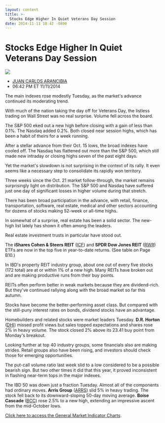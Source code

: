 ```yaml
---
layout: content
title: >-
  Stocks Edge Higher In Quiet Veterans Day Session
date: 2014-11-11 18:42 -0800
---
```



Stocks Edge Higher In Quiet Veterans Day Session
=================================================


![](https://www.investors.com/wp-content/uploads/ibd-migrated-images/MPv_141112_635513160657549150.png)

* [JUAN CARLOS ARANCIBIA](https://www.investors.com/author/arancibiaj/ "Posts by JUAN CARLOS ARANCIBIA")
* 06:42 PM ET 11/11/2014




The main indexes rose modestly Tuesday, as the market's advance continued its moderating trend.

  

With much of the nation taking the day off for Veterans Day, the listless trading on Wall Street was no real surprise. Volume fell across the board.

  

The S&P 500 eked out a new high before closing with a gain of less than 0.1%. The Nasdaq added 0.2%. Both closed near session highs, which has been a habit of theirs for a week running.

  

After a stellar advance from their Oct. 15 lows, the broad indexes have cooled off. The Nasdaq has flattened out more than the S&P 500, which still made new intraday or closing highs seven of the past eight days.

  

Yet the market's slowdown is not surprising in the context of its rally. It even seems like a necessary step to consolidate its rapidly won territory.

  

Three weeks since the Oct. 21 market follow-through, the market remains surprisingly light on distribution. The S&P 500 and Nasdaq have suffered just one day of significant losses in higher volume during that stretch.

  

There has been broad participation in the advance, with retail, finance, transportation, software, real estate, medical and other sectors accounting for dozens of stocks making 52-week or all-time highs.

  

In somewhat of a surprise, real estate has been a solid sector. The new-high list lately has shown it often among the leaders.

  

Real estate investment trusts in particular have stood out.

  

The **iShares Cohen & Steers REIT** ([ICF](https://research.investors.com/quote.aspx?symbol=ICF)) and **SPDR Dow Jones REIT** ([RWR](https://research.investors.com/quote.aspx?symbol=RWR)) ETFs are now in the top five in year-to-date returns. (See table on Page B10.)

  

In IBD's property REIT industry group, about one out of every five stocks (172 total) are at or within 1% of a new high. Many REITs have broken out and are making productive runs from their buy points.

  

REITs often perform better in weak markets because they are dividend-rich. But they've continued rallying along with the broad market so far this autumn.

  

Stocks have become the better-performing asset class. But compared with the still-puny interest rates on bonds, dividend stocks have an advantage.

  

Homebuilders and related stocks were market leaders Tuesday. **D.R. Horton** ([DHI](https://research.investors.com/quote.aspx?symbol=DHI)) missed profit views but sales topped expectations and shares rose 2% in heavy volume. The stock closed 2% above its 23.41 buy point from Monday's breakout.

  

Looking further at top 40 industry groups, some financials also are making strides. Retail groups also have been rising, and investors should check those for emerging opportunities.

  

The put-call volume ratio last week slid to a low considered to be a possible bearish sign. But two other times it did that this year, it proved inconsistent in flashing near-term tops in the major indexes.

  

The IBD 50 was down just a fraction Tuesday. Almost all of the components had ordinary moves. **Arris Group** ([ARRS](https://research.investors.com/quote.aspx?symbol=ARRS)) slid 5% in heavy trading. The stock fell back to its downward-sloping 50-day moving average. **Boise Cascade** ([BCC](https://research.investors.com/quote.aspx?symbol=BCC)) rose 2.5% to a new high, extending an impressive ascent from the mid-October lows.


[Click here to access the General Market Indicator Charts](https://www.investors.com/pdf/GMI_111214.pdf).




